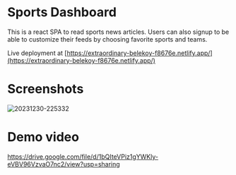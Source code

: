 # Sports Dashboard

This is a react SPA to read sports news articles.
Users can also signup to be able to customize their feeds by choosing favorite sports and teams.

Live deployment at [https://extraordinary-belekoy-f8676e.netlify.app/](https://extraordinary-belekoy-f8676e.netlify.app/)

# Screenshots
![20231230-225332](https://github.com/shaileshaanand/sports-dashboard/assets/26682202/6b99f2c1-ba41-4bef-83de-b20b01c4311b)

# Demo video
https://drive.google.com/file/d/1bQIteVPiz1gYWKly-eVBV96VzvaO7nc2/view?usp=sharing
